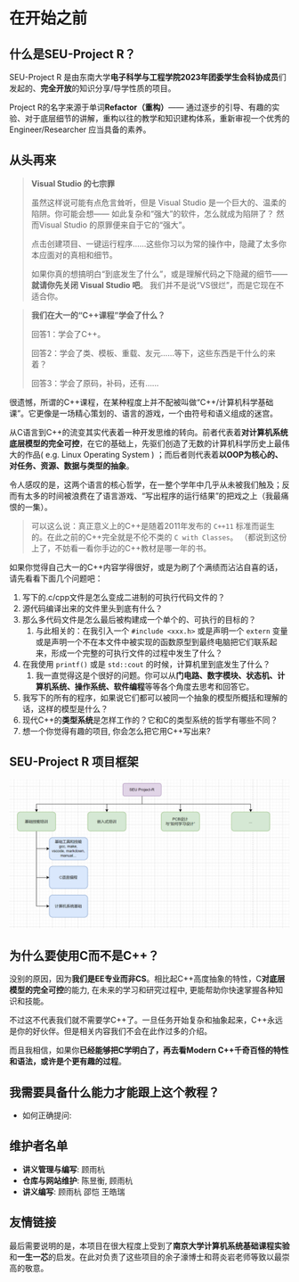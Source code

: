 # 在开始之前

## 什么是SEU-Project R？

SEU-Project R 是由东南大学**电子科学与工程学院2023年团委学生会科协成员**们发起的、**完全开放**的知识分享/导学性质的项目。

Project R的名字来源于单词**Refactor（重构）**—— 通过逐步的引导、有趣的实验、对于底层细节的讲解，重构以往的教学和知识建构体系，重新审视一个优秀的 Engineer/Researcher 应当具备的素养。

## 从头再来

> **Visual Studio 的七宗罪**
> 
> 虽然这样说可能有点危言耸听，但是 Visual Studio 是一个巨大的、温柔的陷阱。你可能会想—— 如此复杂和“强大”的软件，怎么就成为陷阱了？
> 然而Visual Studio 的原罪便来自于它的“强大”。
> 
> 点击创建项目、一键运行程序……这些你习以为常的操作中，隐藏了太多你本应面对的真相和细节。
> 
> 如果你真的想搞明白“到底发生了什么”，或是理解代码之下隐藏的细节——**就请你先关闭 Visual Studio 吧**。
> 我们并不是说“VS很烂”，而是它现在不适合你。

> **我们在大一的“C++课程”学会了什么？**
>
> 	回答1：学会了C++。
>
> 	回答2：学会了类、模板、重载、友元……等下，这些东西是干什么的来着？
>
> 	回答3：学会了原码，补码，还有……

很遗憾，所谓的C++课程，在某种程度上并不配被叫做“C++/计算机科学基础课”。它更像是一场精心策划的、语言的游戏，一个由符号和语义组成的迷宫。

从C语言到C++的流变其实代表着一种开发思维的转向。前者代表着**对计算机系统底层模型的完全可控**，在它的基础上，先驱们创造了无数的计算机科学历史上最伟大的作品( e.g. Linux Operating System ) ；而后者则代表着**以OOP为核心的、对任务、资源、数据与类型的抽象**。

令人感叹的是，这两个语言的核心哲学，在一整个学年中几乎从未被我们触及；反而有太多的时间被浪费在了语言游戏、“写出程序的运行结果”的把戏之上（我最痛恨的一集）。

> 可以这么说：真正意义上的C++是随着2011年发布的 `C++11` 标准而诞生的。在此之前的C++完全就是不伦不类的 `C with Classes`。
> （都说到这份上了，不妨看一看你手边的C++教材是哪一年的书。


如果你觉得自己大一的C++内容学得很好，或是为刷了个满绩而沾沾自喜的话，请先看看下面几个问题吧：

1. 写下的.c/cpp文件是怎么变成二进制的可执行代码文件的？
2. 源代码编译出来的文件里头到底有什么？
3. 那么多代码文件是怎么最后被构建成一个单个的、可执行的目标的？
	1. 与此相关的：在我引入一个 `#include <xxx.h>` 或是声明一个 `extern` 变量或是声明一个不在本文件中被实现的函数原型到最终电脑把它们联系起来，形成一个完整的可执行文件的过程中发生了什么？
4. 在我使用 `printf()` 或是 `std::cout` 的时候，计算机里到底发生了什么？
	1. 我一直觉得这是个很好的问题。你可以从**门电路、数字模块、状态机、计算机系统、操作系统、软件编程**等等各个角度去思考和回答它。
5. 我写下的所有的程序，如果说它们都可以被同一个抽象的模型所概括和理解的话，这样的模型是什么？
6. 现代C++的**类型系统**是怎样工作的？它和C的类型系统的哲学有哪些不同？
7. 想一个你觉得有趣的项目, 你会怎么把它用C++写出来?
   
## SEU-Project R 项目框架

![项目架构图](public/Project_Arch.png)

## 为什么要使用C而不是C++？

没别的原因，因为**我们是EE专业而非CS**。相比起C++高度抽象的特性，C**对底层模型的完全可控**的能力, 在未来的学习和研究过程中, 更能帮助你快速掌握各种知识和技能。

不过这不代表我们就不需要学C++了。一旦任务开始复杂和抽象起来，C++永远是你的好伙伴。但是相关内容我们不会在此作过多的介绍。

而且我相信，如果你**已经能够把C学明白了，再去看Modern C++千奇百怪的特性和语法，或许是个更有趣的过程**。

## 我需要具备什么能力才能跟上这个教程？

- 如何正确提问: 


## 维护者名单

- **讲义管理与编写**: 顾雨杭
- **仓库与网站维护**: 陈昱衡, 顾雨杭
- **讲义编写**: 顾雨杭 邵恺 王皓瑞

## 友情链接

最后需要说明的是，本项目在很大程度上受到了**南京大学计算机系统基础课程实验**和**一生一芯**的启发。在此对负责了这些项目的余子濠博士和蒋炎岩老师等致以最崇高的敬意。
